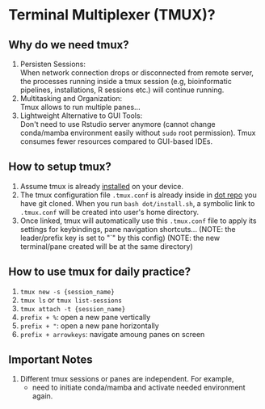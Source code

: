 # Terminal Multiplexer (TMUX)?

## Why do we need tmux?
1. Persisten Sessions:  
   When network connection drops or disconnected from remote server, the processes running inside a tmux
   session (e.g, bioinformatic pipelines, installations, R sessions etc.) will continue running.
2. Multitasking and Organization:  
   Tmux allows to run multiple panes...
3. Lightweight Alternative to GUI Tools:  
   Don't need to use Rstudio server anymore (cannot change conda/mamba environment easily without `sudo`
   root permission). Tmux consumes fewer resources compared to GUI-based IDEs.

## How to setup tmux?
1. Assume tmux is already [installed](https://github.com/tmux/tmux/wiki/Installing) on your device.
2. The tmux configuration file `.tmux.conf` is already inside in [dot repo](https://github.com/djhshih/dot)
   you have git cloned. When you run `bash dot/install.sh`, a symbolic link to `.tmux.conf` will be created
   into user's home directory.
4. Once linked, tmux will automatically use this `.tmux.conf` file to apply its settings for keybindings,
   pane navigation shortcuts...
   (NOTE: the leader/prefix key is set to "`" by this config)
   (NOTE: the new terminal/pane created will be at the same directory)

## How to use tmux for daily practice?
1. `tmux new -s {session_name}`
2. `tmux ls` or `tmux list-sessions`
3. `tmux attach -t {session_name}`
4. `prefix + %`: open a new pane vertically
5. `prefix + "`: open a new pane horizontally
6. `prefix + arrowkeys`: navigate amoung panes on screen

## Important Notes
1. Different tmux sessions or panes are independent. For example,
   * need to initiate conda/mamba and activate needed environment again.
